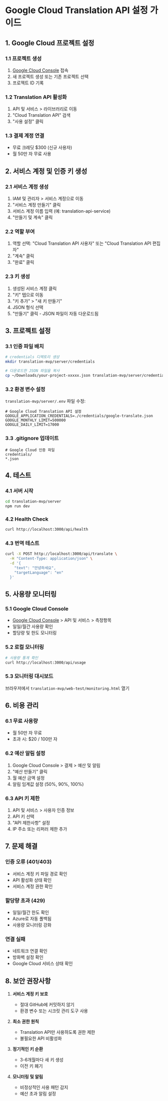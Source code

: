 # Google Cloud Translation API 설정 가이드

## 1. Google Cloud 프로젝트 설정

### 1.1 프로젝트 생성
1. [Google Cloud Console](https://console.cloud.google.com/) 접속
2. 새 프로젝트 생성 또는 기존 프로젝트 선택
3. 프로젝트 ID 기록

### 1.2 Translation API 활성화
1. API 및 서비스 > 라이브러리로 이동
2. "Cloud Translation API" 검색
3. "사용 설정" 클릭

### 1.3 결제 계정 연결
- 무료 크레딧 $300 (신규 사용자)
- 월 50만 자 무료 사용

## 2. 서비스 계정 및 인증 키 생성

### 2.1 서비스 계정 생성
1. IAM 및 관리자 > 서비스 계정으로 이동
2. "서비스 계정 만들기" 클릭
3. 서비스 계정 이름 입력 (예: translation-api-service)
4. "만들기 및 계속" 클릭

### 2.2 역할 부여
1. 역할 선택: "Cloud Translation API 사용자" 또는 "Cloud Translation API 편집자"
2. "계속" 클릭
3. "완료" 클릭

### 2.3 키 생성
1. 생성된 서비스 계정 클릭
2. "키" 탭으로 이동
3. "키 추가" > "새 키 만들기"
4. JSON 형식 선택
5. "만들기" 클릭 - JSON 파일이 자동 다운로드됨

## 3. 프로젝트 설정

### 3.1 인증 파일 배치
```bash
# credentials 디렉토리 생성
mkdir translation-mvp/server/credentials

# 다운로드한 JSON 파일을 복사
cp ~/Downloads/your-project-xxxxx.json translation-mvp/server/credentials/google-translate.json
```

### 3.2 환경 변수 설정
`translation-mvp/server/.env` 파일 수정:
```env
# Google Cloud Translation API 설정
GOOGLE_APPLICATION_CREDENTIALS=./credentials/google-translate.json
GOOGLE_MONTHLY_LIMIT=500000
GOOGLE_DAILY_LIMIT=17000
```

### 3.3 .gitignore 업데이트
```gitignore
# Google Cloud 인증 파일
credentials/
*.json
```

## 4. 테스트

### 4.1 서버 시작
```bash
cd translation-mvp/server
npm run dev
```

### 4.2 Health Check
```bash
curl http://localhost:3000/api/health
```

### 4.3 번역 테스트
```bash
curl -X POST http://localhost:3000/api/translate \
  -H "Content-Type: application/json" \
  -d '{
    "text": "안녕하세요",
    "targetLanguage": "en"
  }'
```

## 5. 사용량 모니터링

### 5.1 Google Cloud Console
- [Google Cloud Console](https://console.cloud.google.com/) > API 및 서비스 > 측정항목
- 일일/월간 사용량 확인
- 할당량 및 한도 모니터링

### 5.2 로컬 모니터링
```bash
# 사용량 통계 확인
curl http://localhost:3000/api/usage
```

### 5.3 모니터링 대시보드
브라우저에서 `translation-mvp/web-test/monitoring.html` 열기

## 6. 비용 관리

### 6.1 무료 사용량
- 월 50만 자 무료
- 초과 시: $20 / 100만 자

### 6.2 예산 알림 설정
1. Google Cloud Console > 결제 > 예산 및 알림
2. "예산 만들기" 클릭
3. 월 예산 금액 설정
4. 알림 임계값 설정 (50%, 90%, 100%)

### 6.3 API 키 제한
1. API 및 서비스 > 사용자 인증 정보
2. API 키 선택
3. "API 제한사항" 설정
4. IP 주소 또는 리퍼러 제한 추가

## 7. 문제 해결

### 인증 오류 (401/403)
- 서비스 계정 키 파일 경로 확인
- API 활성화 상태 확인
- 서비스 계정 권한 확인

### 할당량 초과 (429)
- 일일/월간 한도 확인
- Azure로 자동 폴백됨
- 사용량 모니터링 강화

### 연결 실패
- 네트워크 연결 확인
- 방화벽 설정 확인
- Google Cloud 서비스 상태 확인

## 8. 보안 권장사항

1. **서비스 계정 키 보호**
   - 절대 GitHub에 커밋하지 않기
   - 환경 변수 또는 시크릿 관리 도구 사용

2. **최소 권한 원칙**
   - Translation API만 사용하도록 권한 제한
   - 불필요한 API 비활성화

3. **정기적인 키 순환**
   - 3-6개월마다 새 키 생성
   - 이전 키 폐기

4. **모니터링 및 알림**
   - 비정상적인 사용 패턴 감지
   - 예산 초과 알림 설정